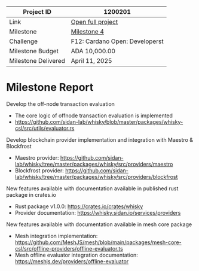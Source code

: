|Project ID|1200201|
|-----------|-------------|
|Link|[Open full project](https://projectcatalyst.io/funds/12/f12-cardano-open-developers/sidan-or-meshjs-advance-cardano-sdk-in-rust)|
|Milestone|[Milestone 4](https://milestones.projectcatalyst.io/projects/1200201/milestones/4)
|Challenge|	F12: Cardano Open: Developerst|
|Milestone Budget|ADA 10,000.00|
|Milestone Delivered|April 11, 2025|

# Milestone Report

	
Develop the off-node transaction evaluation
- The core logic of offnode transaction evaluation is implemented
- https://github.com/sidan-lab/whisky/blob/master/packages/whisky-csl/src/utils/evaluator.rs

Develop blockchain provider implementation and integration with Maestro & Blockfrost
- Maestro provider: https://github.com/sidan-lab/whisky/tree/master/packages/whisky/src/providers/maestro
- Blockfrost provider: https://github.com/sidan-lab/whisky/tree/master/packages/whisky/src/providers/blockfrost

New features available with documentation available in published rust package in crates.io
- Rust package v1.0.0: https://crates.io/crates/whisky
- Provider documentation: https://whisky.sidan.io/services/providers

New features available with documentation available in mesh core package
- Mesh integration implementation: https://github.com/MeshJS/mesh/blob/main/packages/mesh-core-csl/src/offline-providers/offline-evaluator.ts
- Mesh offline evaluator integration documentation: https://meshjs.dev/providers/offline-evaluator


